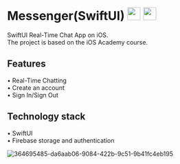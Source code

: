 # Messenger(SwiftUI) <img src="https://github.com/user-attachments/assets/78fe609f-be2f-411e-8461-4796bd5713ac" width="30" height="30">  <img src="https://github.com/user-attachments/assets/e4b6b615-a5bf-4e24-a38d-c33789d87fb1" width="30" height="30">

SwiftUI Real-Time Chat App on iOS.<br />
The project is based on the iOS Academy course.

## Features

• Real-Time Chatting <br />
• Create an account <br />
• Sign In/Sign Out

## Technology stack

• SwiftUI <br />
• Firebase storage and authentication

![364695485-da6aab06-9084-422b-9c51-9b41fc4eb195](https://github.com/user-attachments/assets/fcad5679-61dc-4241-9b23-93a433880e9d)
